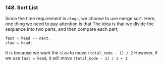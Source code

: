 ### 148. Sort List

Since the time requirement is `nlogn`, we choose to use merge sort.
Here, one thing we need to pay attention is that
The idea is that we divide the sequence into two parts, and then compare each part;


```c++
fast = head -> next;
slow = head;
```

It is because we want the `slow` to move `(total_node - 1) / 2`
However, if we use `fast = head`, it will move `(total_node - 1) / 2 + 1`


